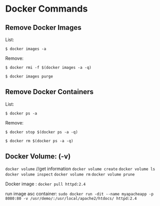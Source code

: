 # Docker Commands

## Remove Docker Images

List:

`$ docker images -a`

Remove:

`$ docker rmi -f $(docker images -a -q)`

`$ docker images purge`

## Remove Docker Containers

List:

`$ docker ps -a`

Remove:

`$ docker stop $(docker ps -a -q)`

`$ docker rm $(docker ps -a -q)`

## Docker Volume:  (-v)

`docker volume`  //get information
`docker volume create`
`docker volume ls`
`docker volume inspect`
`docker volume rm`
`docker volume prune`

Docker image : `docker pull httpd:2.4`

run image asc container: `sudo docker run -dit --name myapacheapp -p 8080:80 -v /usr/demo/:/usr/local/apache2/htdocs/ httpd:2.4`
